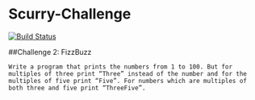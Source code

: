 # Scurry-Challenge 
[![Build Status](https://travis-ci.org/josecolella/Scurry-Challenge.svg?branch=master)](https://travis-ci.org/josecolella/Scurry-Challenge)


##Challenge 2: FizzBuzz

`Write a program that prints the numbers from 1 to 100. But for multiples of three print “Three” instead of the number and for the multiples of five print “Five”. For numbers which are multiples of both three and five print “ThreeFive”.`

